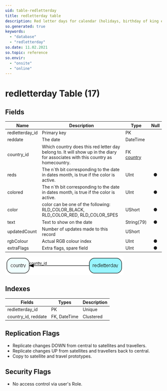 ```yaml
---
uid: table-redletterday
title: redletterday table
description: Red letter days for calendar (holidays, birthday of king etc)
so.generated: true
keywords:
  - "database"
  - "redletterday"
so.date: 11.02.2021
so.topic: reference
so.envir:
  - "onsite"
  - "online"
---
```


# redletterday Table (17)

## Fields

| Name | Description | Type | Null |
|------|-------------|------|:----:|
|redletterday\_id|Primary key|PK| |
|reddate|The date |DateTime| |
|country\_id|Which country does this red letter day belong to. It will show up in the diary for associates with this country as homecountry.|FK [country](country.md)| |
|reds|The n´th bit corresponding to the date in dates month, is true if the color is active.|UInt|&#x25CF;|
|colored|The n´th bit corresponding to the date in dates month, is true if the color is active.|UInt|&#x25CF;|
|color|color can be one of the following: RLD_COLOR_BLACK, RLD_COLOR_RED, RLD_COLOR_SPES|UShort|&#x25CF;|
|text|Text to show on the date|String(79)|&#x25CF;|
|updatedCount|Number of updates made to this record|UShort| |
|rgbColour|Actual RGB colour index|UInt|&#x25CF;|
|extraFlags|Extra flags, spare field|UInt|&#x25CF;|


![redletterday table relationship diagram](./media/redletterday.png)

## Indexes

| Fields | Types | Description |
|--------|-------|-------------|
|redletterday\_id |PK |Unique |
|country\_id, reddate |FK, DateTime |Clustered |

## Replication Flags

* Replicate changes DOWN from central to satellites and travellers.
* Replicate changes UP from satellites and travellers back to central.
* Copy to satellite and travel prototypes.

## Security Flags

* No access control via user's Role.

